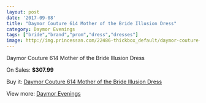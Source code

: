 ```yaml
---
layout: post
date: '2017-09-08'
title: "Daymor Couture 614 Mother of the Bride Illusion Dress"
category: Daymor Evenings
tags: ["bride","brand","prom","dress","dresses"]
image: http://img.princessan.com/22486-thickbox_default/daymor-couture-614-mother-of-the-bride-illusion-dress.jpg
---
```

Daymor Couture 614 Mother of the Bride Illusion Dress

On Sales: **$307.99**
<a href="https://www.princessan.com/en/daymor-evenings/10236-daymor-couture-614-mother-of-the-bride-illusion-dress.html"><amp-img layout="responsive" width="600" height="600" src="//img.princessan.com/22486-thickbox_default/daymor-couture-614-mother-of-the-bride-illusion-dress.jpg" alt="Daymor Couture 614 Mother of the Bride Illusion Dress 0" /></a>
<a href="https://www.princessan.com/en/daymor-evenings/10236-daymor-couture-614-mother-of-the-bride-illusion-dress.html"><amp-img layout="responsive" width="600" height="600" src="//img.princessan.com/22489-thickbox_default/daymor-couture-614-mother-of-the-bride-illusion-dress.jpg" alt="Daymor Couture 614 Mother of the Bride Illusion Dress 1" /></a>
<a href="https://www.princessan.com/en/daymor-evenings/10236-daymor-couture-614-mother-of-the-bride-illusion-dress.html"><amp-img layout="responsive" width="600" height="600" src="//img.princessan.com/22488-thickbox_default/daymor-couture-614-mother-of-the-bride-illusion-dress.jpg" alt="Daymor Couture 614 Mother of the Bride Illusion Dress 2" /></a>
<a href="https://www.princessan.com/en/daymor-evenings/10236-daymor-couture-614-mother-of-the-bride-illusion-dress.html"><amp-img layout="responsive" width="600" height="600" src="//img.princessan.com/22487-thickbox_default/daymor-couture-614-mother-of-the-bride-illusion-dress.jpg" alt="Daymor Couture 614 Mother of the Bride Illusion Dress 3" /></a>

Buy it: [Daymor Couture 614 Mother of the Bride Illusion Dress](https://www.princessan.com/en/daymor-evenings/10236-daymor-couture-614-mother-of-the-bride-illusion-dress.html "Daymor Couture 614 Mother of the Bride Illusion Dress")

View more: [Daymor Evenings](https://www.princessan.com/en/17-daymor-evenings "Daymor Evenings")